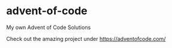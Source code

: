# advent-of-code
My own Advent of Code Solutions

Check out the amazing project under https://adventofcode.com/
